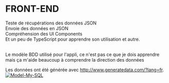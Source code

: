 # FRONT-END
Teste de récupérations des données JSON<br>
Envoie des données en JSON<br>
Compréhension des UI Components<br>
Et un peu de TypeScript pour apprendre son utilisation et autre.<br><br>



Le modèle BDD utilisé pour l'appli, ce n'est pas ce que je dois apprendre mais ça m'aide beaucoup à comprendre la direction des données <br>

Les données ont été générée avec http://www.generatedata.com/?lang=fr.
<a href="https://ibb.co/bdtLRkQ"><img src="https://i.ibb.co/zfdbHzQ/Model-My-SQL.png" alt="Model-My-SQL" border="0"></a>
